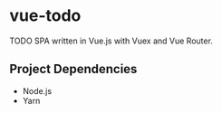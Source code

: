 # vue-todo
TODO SPA written in Vue.js with Vuex and Vue Router.

## Project Dependencies
- Node.js
- Yarn
